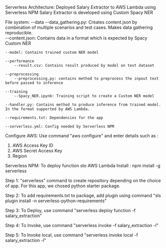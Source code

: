 Serverless Architecture: Deployed Salary Extractor to AWS Lambda using Serverless NPM
Salary Extractor is developed using Custom Spacy NER

File system:
	--data
		--data_gathering.py: Creates content.json by combination of multiple scenarios and test cases. Makes data gathering 		reproducible.  
		--content.json: Contains data in a format which is expected by Spacy Custom NER
		
	--model: Contains trained custom NER model
	
	--performance
		--result.csv: Contains result produced by model on test dataset
		
	--preprocessing
		--preprocessing.py: contains method to preprocess the inpout text before passed to inference 
		
	--training
		--Spacy_NER.ipynb: Training script to create a Custom NER model
		
	--handler.py: Contains method to produce inference from trained model. In the format supported by AWS Lambda.
	
	--requirements.txt: Dependencies for the app
	
	--serverless.yml: Config needed by Serverless NPM
	
	
Configure AWS:
Use command "aws configure" and enter details such as :
1. AWS Access Key ID
2. AWS Secret Access Key
3. Region

Serverless NPM: To deploy function sto AWS Lambda 
Install : npm install -g serverless

Step 1: "serverless" command to create repository depending on the choice of app. For this app, we chosed python starter package.

Step 2: To add requirements.txt to package, add plugin using command "sls plugin install -n serverless-python-requirements"

Step 3: To Deploy, use command "serverless deploy function -f salary_extraction"

Step 4: To Invoke, use command "serverless invoke -f salary_extraction -l"

Step 5: To Invoke local, use command "serverless invoke local -f salary_extraction -l"



